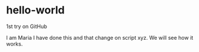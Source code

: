 # hello-world
1st try on GitHub

I am Maria
I have done this and that change on script xyz.
We will see how it works.
